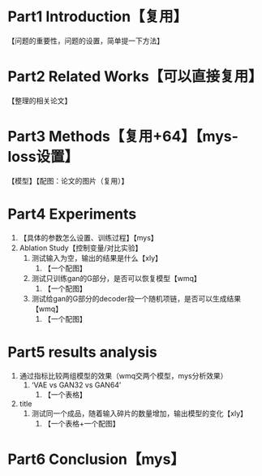 # Part1 Introduction【复用】
【问题的重要性，问题的设置，简单提一下方法】
# Part2 Related Works【可以直接复用】
【整理的相关论文】
# Part3 Methods【复用+64】【mys-loss设置】
【模型】【配图：论文的图片（复用）】
# Part4 Experiments
1. 【具体的参数怎么设置、训练过程】【mys】
2. Ablation Study【控制变量/对比实验】
	1. 测试输入为空，输出的结果是什么【xly】
		1. 【一个配图】
	2. 测试只训练gan的G部分，是否可以恢复模型【wmq】
		1. 【一个配图】
	3. 测试给gan的G部分的decoder投一个随机项链，是否可以生成结果【wmq】
		1. 【一个配图】
# Part5 results analysis
1. 通过指标比较两组模型的效果（wmq交两个模型，mys分析效果）
	1. ‘VAE vs GAN32 vs GAN64’
		1. 【一个表格】
2. title
	1. 测试同一个成品，随着输入碎片的数量增加，输出模型的变化【xly】
		1. 【一个表格+一个配图】
# Part6 Conclusion【mys】
